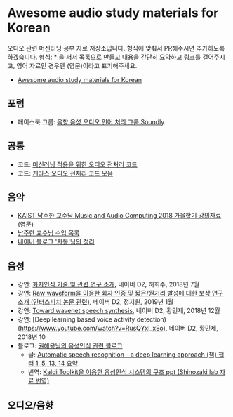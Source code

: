 # Awesome audio study materials for Korean

오디오 관련 머신러닝 공부 자료 저장소입니다. 형식에 맞춰서 PR해주시면 추가하도록 하겠습니다.
형식: * 을 써서 목록으로 만들고 내용을 간단히 요약하고 링크를 걸어주시고, 영어 자료인 경우엔 (영문)이라고 표기해주세요.
 * [Awesome audio study materials for Korean](https://github.com/keunwoochoi/awesome-audio-study-materials-for-korean)

## 포럼
 * 페이스북 그룹: [음향 음성 오디오 언어 처리 그룹 Soundly](https://www.facebook.com/groups/soundly/)

## 공통
 * 코드: [머신러닝 적용을 위한 오디오 전처리 코드](https://github.com/scpark20/audio-preprocessing-practice?fbclid=IwAR3_Yx753Sab-E4ifDNtrZUJ1HSC_5cs-r5nQSCkKqPQP67g-EkWvJDdR1o)
 * 코드: [케라스 오디오 전처리 코드 모음](https://github.com/nuxlear/keras-audio?fbclid=IwAR1qdxWHk_T1hxScFECGdeFj7FIP20dyuwlS6mwDvv2WoLfR_PIPtTeHpvE)

## 음악
 * [KAIST 남주한 교수님 Music and Audio Computing 2018 가을학기 강의자료 (영문)](https://juhannam.github.io/ctp431/2018/?fbclid=IwAR3iObrJU2A5K3JOBqEcT-Qvf_v1Rr4E_r0fprJDUP4IJisdlH6M0U0jJts)
 * [남주한 교수님 수업 목록](http://mac.kaist.ac.kr/~juhan/teaching.html?fbclid=IwAR32Aw-1--W4F-A0jKfyDzpJa5IWvT72Qy8A9se2ZW2zoYnPTl_tZe-7kX0)
 * [네이버 블로그 '자몽'님의 정리](http://blog.naver.com/PostList.nhn?blogId=rkdwnsdud555&from=postList&categoryNo=61)

## 음성
  * 강연: [화자인식 기술 및 관련 연구 소개](https://www.youtube.com/watch?v=HzgCnlre4EE&fbclid=IwAR00Qkgb_WG_DJCmcAUOI_dgB5_KHhhMi2a-CDOAfadhsmR6RCauwmdOkmg), 네이버 D2, 허희수, 2018년 7월
  * 강연: [Raw waveform을 이용한 화자 인증 및 짧은/원거리 발성에 대한 보상 연구 소개 (인터스피치 논문 관련)](https://www.youtube.com/watch?v=g0pvHkq-BIA), 네이버 D2, 정지원, 2019년 1월
  * 강연: [Toward wavenet speech synthesis](https://www.youtube.com/watch?v=m2A9g6Xu91I), 네이버 D2, 황민제, 2018년 12월 
  * 강연: [Deep learning based voice activity detection)(https://www.youtube.com/watch?v=RusQYxl_xEo), 네이버 D2, 황민제, 2018년 10
  * 블로그: [권해용님의 음성인식 관련 블로그](https://gogyzzz.blogspot.com)
    - 글: [Automatic speech recognition - a deep learning approach (책) 챕터 1, 5, 13, 14 요약](https://gogyzzz.blogspot.com/2018/08/automatic-speech-recognition-deep.html?fbclid=IwAR2Tho2avcW3-UO292R5JDDMe0XoEi7TukfEoqCj9u1ZMEFUbY6jWUhUhAw)
    - 번역: [Kaldi Toolkit을 이용한 음성인식 시스템의 구조 ppt (Shinozaki lab 자료 번역)](https://gogyzzz.blogspot.com/2017/08/construction-speech-recognition-system.html)

## 오디오/음향
